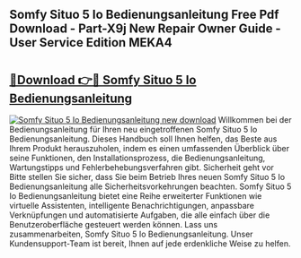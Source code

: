 ## Somfy Situo 5 Io Bedienungsanleitung Free Pdf Download - Part-X9j New Repair Owner Guide - User Service Edition MEKA4

# <h2><a href="http://df53acb.blite.top/?on=Somfy+Situo+5+Io+Bedienungsanleitung">🔗Download 👉🔴 Somfy Situo 5 Io Bedienungsanleitung</a></h2>

[![Somfy Situo 5 Io Bedienungsanleitung new download](https://i.imgur.com/lujVjoI.png)](http://df53acb.blite.top/?on=Somfy+Situo+5+Io+Bedienungsanleitung)
Willkommen bei der Bedienungsanleitung für Ihren neu eingetroffenen Somfy Situo 5 Io Bedienungsanleitung. Dieses Handbuch soll Ihnen helfen, das Beste aus Ihrem Produkt herauszuholen, indem es einen umfassenden Überblick über seine Funktionen, den Installationsprozess, die Bedienungsanleitung, Wartungstipps und Fehlerbehebungsverfahren gibt. Sicherheit geht vor Bitte stellen Sie sicher, dass Sie beim Betrieb Ihres neuen Somfy Situo 5 Io Bedienungsanleitung alle Sicherheitsvorkehrungen beachten. Somfy Situo 5 Io Bedienungsanleitung bietet eine Reihe erweiterter Funktionen wie virtuelle Assistenten, intelligente Benachrichtigungen, anpassbare Verknüpfungen und automatisierte Aufgaben, die alle einfach über die Benutzeroberfläche gesteuert werden können. Lass uns zusammenarbeiten, Somfy Situo 5 Io Bedienungsanleitung. Unser Kundensupport-Team ist bereit, Ihnen auf jede erdenkliche Weise zu helfen.
